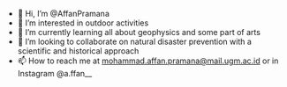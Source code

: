 - 👋 Hi, I’m @AffanPramana
- 👀 I’m interested in outdoor activities
- 🌱 I’m currently learning all about geophysics and some part of arts
- 💞️ I’m looking to collaborate on natural disaster prevention with a scientific and historical approach
- 📫 How to reach me at mohammad.affan.pramana@mail.ugm.ac.id or in Instagram @a.ffan__

<!---
AffanPramana/AffanPramana is a ✨ special ✨ repository because its `README.md` (this file) appears on your GitHub profile.
You can click the Preview link to take a look at your changes.
--->

